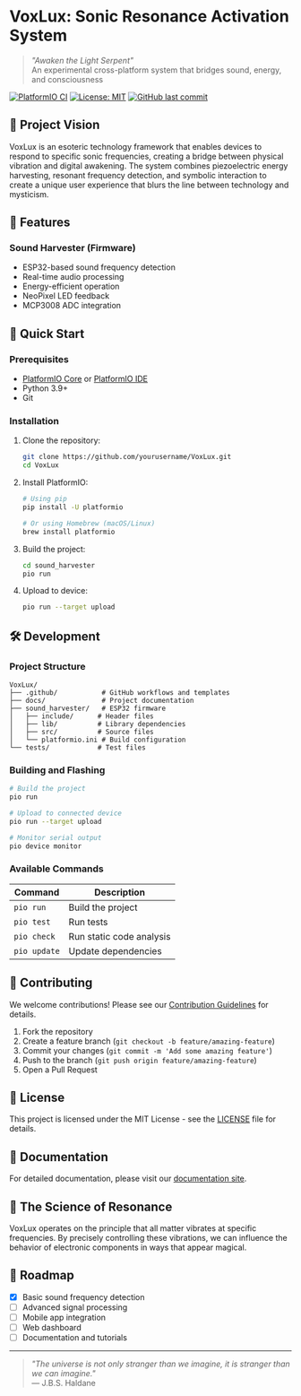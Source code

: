 # VoxLux: Sonic Resonance Activation System

> *"Awaken the Light Serpent"*  
> An experimental cross-platform system that bridges sound, energy, and consciousness

[![PlatformIO CI](https://github.com/yourusername/VoxLux/actions/workflows/ci.yml/badge.svg)](https://github.com/yourusername/VoxLux/actions/workflows/ci.yml)
[![License: MIT](https://img.shields.io/badge/License-MIT-yellow.svg)](https://opensource.org/licenses/MIT)
[![GitHub last commit](https://img.shields.io/github/last-commit/yourusername/VoxLux)](https://github.com/yourusername/VoxLux/commits/main)

## 🎯 Project Vision

VoxLux is an esoteric technology framework that enables devices to respond to specific sonic frequencies, creating a bridge between physical vibration and digital awakening. The system combines piezoelectric energy harvesting, resonant frequency detection, and symbolic interaction to create a unique user experience that blurs the line between technology and mysticism.

## 🌟 Features

### Sound Harvester (Firmware)
- ESP32-based sound frequency detection
- Real-time audio processing
- Energy-efficient operation
- NeoPixel LED feedback
- MCP3008 ADC integration

## 🚀 Quick Start

### Prerequisites
- [PlatformIO Core](https://platformio.org/install/cli) or [PlatformIO IDE](https://platformio.org/install/ide)
- Python 3.9+
- Git

### Installation

1. Clone the repository:
   ```bash
   git clone https://github.com/yourusername/VoxLux.git
   cd VoxLux
   ```

2. Install PlatformIO:
   ```bash
   # Using pip
   pip install -U platformio
   
   # Or using Homebrew (macOS/Linux)
   brew install platformio
   ```

3. Build the project:
   ```bash
   cd sound_harvester
   pio run
   ```

4. Upload to device:
   ```bash
   pio run --target upload
   ```

## 🛠️ Development

### Project Structure
```
VoxLux/
├── .github/           # GitHub workflows and templates
├── docs/              # Project documentation
├── sound_harvester/   # ESP32 firmware
│   ├── include/      # Header files
│   ├── lib/          # Library dependencies
│   ├── src/          # Source files
│   └── platformio.ini # Build configuration
└── tests/            # Test files
```

### Building and Flashing

```bash
# Build the project
pio run

# Upload to connected device
pio run --target upload

# Monitor serial output
pio device monitor
```

### Available Commands

| Command | Description |
|---------|-------------|
| `pio run` | Build the project |
| `pio test` | Run tests |
| `pio check` | Run static code analysis |
| `pio update` | Update dependencies |

## 🤝 Contributing

We welcome contributions! Please see our [Contribution Guidelines](CONTRIBUTING.md) for details.

1. Fork the repository
2. Create a feature branch (`git checkout -b feature/amazing-feature`)
3. Commit your changes (`git commit -m 'Add some amazing feature'`)
4. Push to the branch (`git push origin feature/amazing-feature`)
5. Open a Pull Request

## 📜 License

This project is licensed under the MIT License - see the [LICENSE](LICENSE) file for details.

## 📖 Documentation

For detailed documentation, please visit our [documentation site](https://yourusername.github.io/VoxLux).

## 🔮 The Science of Resonance

VoxLux operates on the principle that all matter vibrates at specific frequencies. By precisely controlling these vibrations, we can influence the behavior of electronic components in ways that appear magical.

## 🌌 Roadmap

- [x] Basic sound frequency detection
- [ ] Advanced signal processing
- [ ] Mobile app integration
- [ ] Web dashboard
- [ ] Documentation and tutorials

---

> *"The universe is not only stranger than we imagine, it is stranger than we can imagine."*  
> — J.B.S. Haldane
